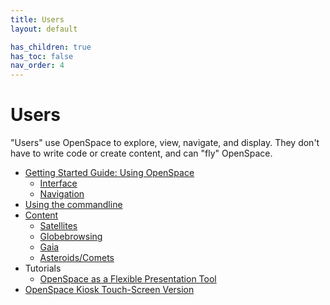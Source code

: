 ```yaml
---
title: Users
layout: default

has_children: true
has_toc: false
nav_order: 4
---
```


# Users
"Users" use OpenSpace to explore, view, navigate, and display.  They don't have to write code or create content, and can "fly" OpenSpace.

- [Getting Started Guide: Using OpenSpace](getting-started/general)
    - [Interface](getting-started/interface)
    - [Navigation](getting-started/navigation)
- [Using the commandline](commandline)
- [Content](content)
  - [Satellites](content/satellites)
  - [Globebrowsing](content/globebrowsing)
  - [Gaia](content/gaia)
  - [Asteroids/Comets](content/asteroids)
- Tutorials
  - [OpenSpace as a Flexible Presentation Tool](tutorials/flexible-presentation)
- [OpenSpace Kiosk Touch-Screen Version](kiosk)
